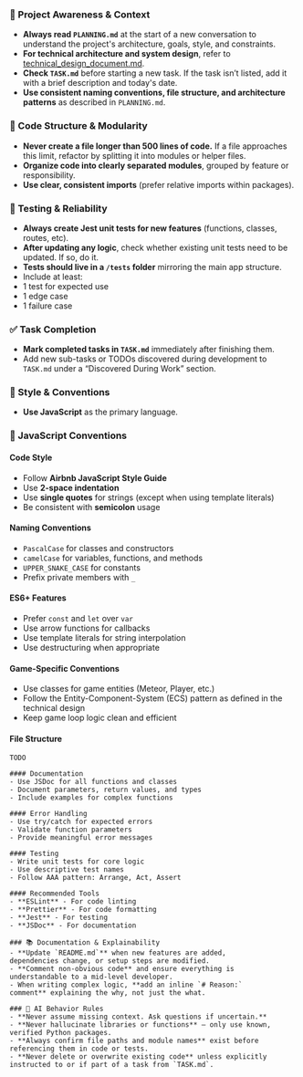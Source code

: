 
### 🔄 Project Awareness & Context
- **Always read `PLANNING.md`** at the start of a new
conversation to understand the project's architecture, goals,
style, and constraints.
- **For technical architecture and system design**, refer to [technical_design_document.md](./technical_design_document.md).
- **Check `TASK.md`** before starting a new task. If the task
isn’t listed, add it with a brief description and today's date.
- **Use consistent naming conventions, file structure, and
architecture patterns** as described in `PLANNING.md`.

### 🧱 Code Structure & Modularity
- **Never create a file longer than 500 lines of code.** If a
file approaches this limit, refactor by splitting it into modules
or helper files.
- **Organize code into clearly separated modules**, grouped by
feature or responsibility.
- **Use clear, consistent imports** (prefer relative imports
within packages).

### 🧪 Testing & Reliability
- **Always create Jest unit tests for new features**
(functions, classes, routes, etc).
- **After updating any logic**, check whether existing unit tests
need to be updated. If so, do it.
- **Tests should live in a `/tests` folder** mirroring the main
app structure.
- Include at least:
- 1 test for expected use
- 1 edge case
- 1 failure case

### ✅ Task Completion
- **Mark completed tasks in `TASK.md`** immediately after
finishing them.
- Add new sub-tasks or TODOs discovered during development to
`TASK.md` under a “Discovered During Work” section.

### 📎 Style & Conventions
- **Use JavaScript** as the primary language.

### 🚀 JavaScript Conventions

#### Code Style
- Follow **Airbnb JavaScript Style Guide**
- Use **2-space indentation**
- Use **single quotes** for strings (except when using template literals)
- Be consistent with **semicolon** usage

#### Naming Conventions
- `PascalCase` for classes and constructors
- `camelCase` for variables, functions, and methods
- `UPPER_SNAKE_CASE` for constants
- Prefix private members with `_`

#### ES6+ Features
- Prefer `const` and `let` over `var`
- Use arrow functions for callbacks
- Use template literals for string interpolation
- Use destructuring when appropriate

#### Game-Specific Conventions
- Use classes for game entities (Meteor, Player, etc.)
- Follow the Entity-Component-System (ECS) pattern as defined in the technical design
- Keep game loop logic clean and efficient

#### File Structure
```
TODO

#### Documentation
- Use JSDoc for all functions and classes
- Document parameters, return values, and types
- Include examples for complex functions

#### Error Handling
- Use try/catch for expected errors
- Validate function parameters
- Provide meaningful error messages

#### Testing
- Write unit tests for core logic
- Use descriptive test names
- Follow AAA pattern: Arrange, Act, Assert

#### Recommended Tools
- **ESLint** - For code linting
- **Prettier** - For code formatting
- **Jest** - For testing
- **JSDoc** - For documentation

### 📚 Documentation & Explainability
- **Update `README.md`** when new features are added,
dependencies change, or setup steps are modified.
- **Comment non-obvious code** and ensure everything is
understandable to a mid-level developer.
- When writing complex logic, **add an inline `# Reason:`
comment** explaining the why, not just the what.

### 🧠 AI Behavior Rules
- **Never assume missing context. Ask questions if uncertain.**
- **Never hallucinate libraries or functions** – only use known,
verified Python packages.
- **Always confirm file paths and module names** exist before
referencing them in code or tests.
- **Never delete or overwrite existing code** unless explicitly
instructed to or if part of a task from `TASK.md`.